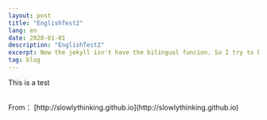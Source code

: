 ```yaml
---
layout: post
title: "EnglishTest2"
lang: en
date: 2020-01-01
description: "EnglishTest2"
excerpt: Now the jekyll isn't have the bilingual funcion. So I try to build a bilingual function
tag: blog
---
```


<script type="text/x-mathjax-config">
  MathJax.Hub.Config({
    tex2jax: {
      inlineMath: [ ['$','$'], ["\\(","\\)"] ],
      processEscapes: true
    }
  });
</script>
<script src="https://cdn.mathjax.org/mathjax/latest/MathJax.js?config=TeX-AMS-MML_HTMLorMML" type="text/javascript"></script>

This is a test



<br>
From： [http://slowlythinking.github.io](http://slowlythinking.github.io)
